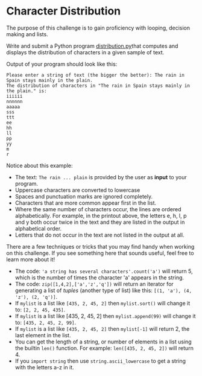 # Character Distribution

The purpose of this challenge is to gain proficiency with looping, decision making and lists.

Write and submit a Python program [distribution.py](./distribution.py)that computes and displays 
the distribution of characters in a given sample of text.

Output of your program should look like this:

```
Please enter a string of text (the bigger the better): The rain in Spain stays mainly in the plain.
The distribution of characters in "The rain in Spain stays mainly in the plain." is:
iiiiii
nnnnnn
aaaaa
sss
ttt
ee
hh
ll
pp
yy
m
r
```

Notice about this example:

* The text: ```The rain ... plain``` is provided by the user as **input** to your program.
* Uppercase characters are converted to lowercase
* Spaces and punctuation marks are ignored completely.
* Characters that are more common appear first in the list.
* Where the same number of characters occur, the lines are ordered alphabetically. For example, 
  in the printout above, the letters e, h, l, p and y both occur twice in the text and they are 
  listed in the output in alphabetical order.
* Letters that do not occur in the text are not listed in the output at all.

There are a few techniques or tricks that you may find handy when working on this challenge. 
If you see something here that sounds useful, feel free to learn more about it!

* The code: ```'a string has several characters'.count('a')``` 
  will return 5, which is the number of times the character 'a' appears in the string.
* The code: ```zip([1,4,2],['a','z','q'])``` 
  will return an iterator for generating a list of *tuples* (another type of list) like 
  this: ```[(1, 'a'), (4, 'z'), (2, 'q')]```.
* If ```mylist``` is a list like ```[435, 2, 45, 2]``` then ```mylist.sort()``` 
  will change it to: ```[2, 2, 45, 435]```.
* If ```mylist``` is a list like [435, 2, 45, 2] then ```mylist.append(99)``` will change it 
  to: ```[435, 2, 45, 2, 99]```.
* If ```mylist``` is a list like ```[435, 2, 45, 2]``` then ```mylist[-1]``` will return 2, the last
  element in the list.
* You can get the length of a string, or number of elements in a list using the builtin
  ```len()``` function. For example:
  ```len([435, 2, 45, 2])``` will return 4.
* If you ```import string``` then use ```string.ascii_lowercase``` to get a string with the 
  letters a-z in it.
